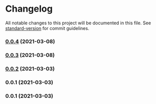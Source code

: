 # Changelog

All notable changes to this project will be documented in this file. See [standard-version](https://github.com/conventional-changelog/standard-version) for commit guidelines.

### [0.0.4](https://github.com/minche/sccdk-vue/compare/v0.0.3...v0.0.4) (2021-03-08)

### [0.0.3](https://github.com/minche/sccdk-vue/compare/v0.0.2...v0.0.3) (2021-03-08)

### [0.0.2](https://github.com/minche/sccdk-vue/compare/v0.0.1...v0.0.2) (2021-03-03)

### 0.0.1 (2021-03-03)

### 0.0.1 (2021-03-03)
